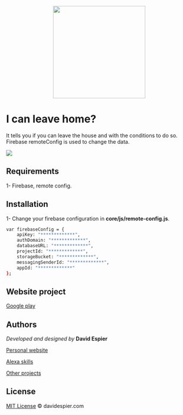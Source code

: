 <p align="center">
  <img width="250" height="250" src="http://davidespier.com/github/puedo-android/quedarme-casa.jpg">
</p>


# I can leave home?

It tells you if you can leave the house and with the conditions to do so.
Firebase remoteConfig is used to change the data.


<img src="http://davidespier.com/github/js-puedosalir/puedosalirdecasaweb.png">

## Requirements

  1- Firebase, remote config.
 

## Installation

  1- Change your firebase configuration in __core/js/remote-config.js__.
 
```bash
var firebaseConfig = {
    apiKey: "*************",
    authDomain: "*************",
    databaseURL: "*************",
    projectId: "*************",
    storageBucket: "*************",
    messagingSenderId: "*************",
    appId: "*************"
};
```

## Website project

[Google play](https://play.google.com/store/apps/details?id=com.davidespier.puedosalirdecasa)


## Authors

 *Developed and designed by*  **David Espier**


[Personal website](https://davidespier.com)

[Alexa skills](https://www.amazon.es/s?k=davidespier&i=alexa-skills)
        
[Other projects](https://github.com/davidespier?tab=repositories)


## License


[MIT License](https://choosealicense.com/licenses/mit/) © davidespier.com

